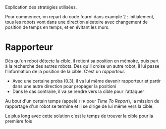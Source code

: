 Explication des stratégies utilisées.

Pour commencer, on repart du code fourni dans example 2 : initialement, tous les robots vont dans une direction aléatoire avec changement de position de temps en temps, et en évitant les murs.

# Rapporteur

Dès qu'un robot détecte la cible, il retient sa position en mémoire, puis part à la recherche des autres robots.
Dès qu'il croise un autre robot, il lui passe l'information de la position de la cible. C'est un *rapporteur*.

* Avec une certaine proba (0.3), il va lui même devenir rapporteur et partir dans une autre direction pour propager la positioni
* Dans le cas contraire, il va se rendre vers la cible pour l'attaquer

Au bout d'un certain temps (appelé `TTR` pour *Time To Report*), la mission de rapportage d'un robot se termine et il se dirige de lui même vers la cible.

Le plus long avec cette solution c'est le temps de trouver la cible pour la première fois